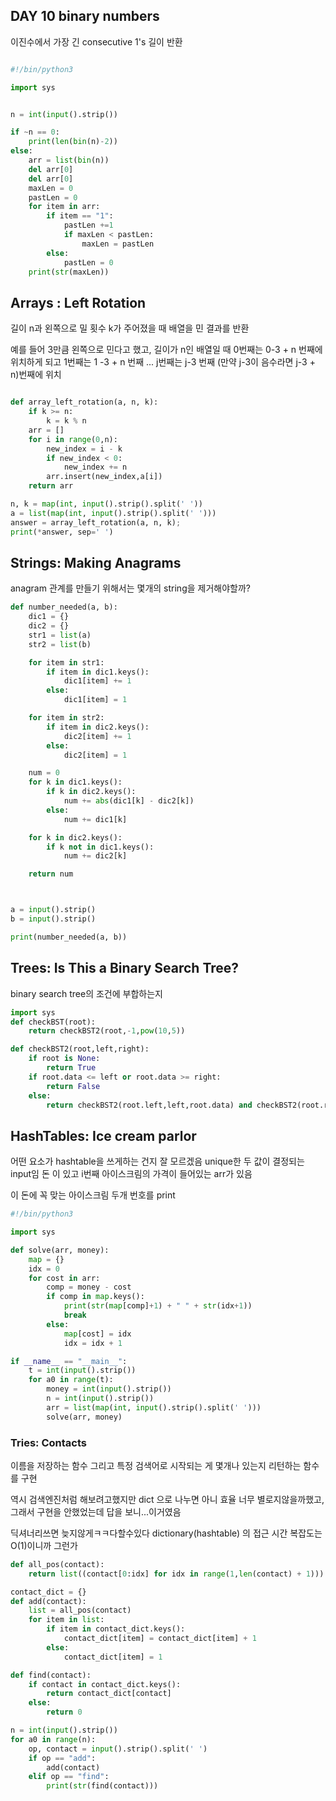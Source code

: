 ## DAY 10 binary numbers
이진수에서 가장 긴 consecutive 1's 길이 반환


```python

#!/bin/python3

import sys


n = int(input().strip())

if ~n == 0:
    print(len(bin(n)-2))
else:
    arr = list(bin(n))
    del arr[0]
    del arr[0]
    maxLen = 0
    pastLen = 0
    for item in arr:
        if item == "1":
            pastLen +=1
            if maxLen < pastLen:
                maxLen = pastLen
        else:
            pastLen = 0
    print(str(maxLen))

```


## Arrays : Left Rotation

길이 n과 왼쪽으로 밀 횟수 k가 주어졌을 때
배열을 민 결과를 반환

예를 들어 3만큼 왼쪽으로 민다고 했고, 길이가 n인 배열일 때
0번째는 0-3 + n 번째에 위치하게 되고
1번째는 1 -3 + n 번째
...
j번째는 j-3 번째 (만약 j-3이 음수라면 j-3 + n)번째에 위치

```python

def array_left_rotation(a, n, k):
    if k >= n:
        k = k % n
    arr = []
    for i in range(0,n):
        new_index = i - k
        if new_index < 0:
            new_index += n
        arr.insert(new_index,a[i])
    return arr

n, k = map(int, input().strip().split(' '))
a = list(map(int, input().strip().split(' ')))
answer = array_left_rotation(a, n, k);
print(*answer, sep=' ')

```


## Strings: Making Anagrams

anagram 관계를 만들기 위해서는
몇개의 string을 제거해야할까?

```python
def number_needed(a, b):
    dic1 = {}
    dic2 = {}
    str1 = list(a)
    str2 = list(b)

    for item in str1:
        if item in dic1.keys():
            dic1[item] += 1
        else:
            dic1[item] = 1

    for item in str2:
        if item in dic2.keys():
            dic2[item] += 1
        else:
            dic2[item] = 1

    num = 0
    for k in dic1.keys():
        if k in dic2.keys():
            num += abs(dic1[k] - dic2[k])
        else:
            num += dic1[k]

    for k in dic2.keys():
        if k not in dic1.keys():
            num += dic2[k]

    return num



a = input().strip()
b = input().strip()

print(number_needed(a, b))

```


## Trees: Is This a Binary Search Tree?
binary search tree의 조건에 부합하는지


```python
import sys
def checkBST(root):
    return checkBST2(root,-1,pow(10,5))

def checkBST2(root,left,right):
    if root is None:
        return True
    if root.data <= left or root.data >= right:
        return False
    else:
        return checkBST2(root.left,left,root.data) and checkBST2(root.right,root.data,right)

```

## HashTables: Ice cream parlor

어떤 요소가 hashtable을 쓰게하는 건지 잘 모르겠음
unique한 두 값이 결정되는 input임
돈 이 있고
i번째 아이스크림의 가격이 들어있는 arr가 있음

이 돈에 꼭 맞는 아이스크림 두개 번호를 print
```python
#!/bin/python3

import sys

def solve(arr, money):
    map = {}
    idx = 0
    for cost in arr:
        comp = money - cost
        if comp in map.keys():
            print(str(map[comp]+1) + " " + str(idx+1))
            break
        else:
            map[cost] = idx
            idx = idx + 1

if __name__ == "__main__":
    t = int(input().strip())
    for a0 in range(t):
        money = int(input().strip())
        n = int(input().strip())
        arr = list(map(int, input().strip().split(' ')))
        solve(arr, money)

```

### Tries: Contacts

이름을 저장하는 함수
그리고 특정 검색어로 시작되는 게 몇개나 있는지 리턴하는 함수를 구현

역시 검색엔진처럼 해보려고했지만
dict 으로 나누면 아니 효율 너무 별로지않을까했고, 그래서 구현을 안했었는데
답을 보니...이거였음

딕셔너리쓰면 늦지않게ㅋㅋ다할수있다 dictionary(hashtable) 의 접근 시간 복잡도는 O(1)이니까 그런가

```python
def all_pos(contact):
    return list((contact[0:idx] for idx in range(1,len(contact) + 1)))

contact_dict = {}
def add(contact):
    list = all_pos(contact)
    for item in list:
        if item in contact_dict.keys():
            contact_dict[item] = contact_dict[item] + 1
        else:
            contact_dict[item] = 1

def find(contact):
    if contact in contact_dict.keys():
        return contact_dict[contact]
    else:
        return 0

n = int(input().strip())
for a0 in range(n):
    op, contact = input().strip().split(' ')
    if op == "add":
        add(contact)
    elif op == "find":
        print(str(find(contact)))

```
